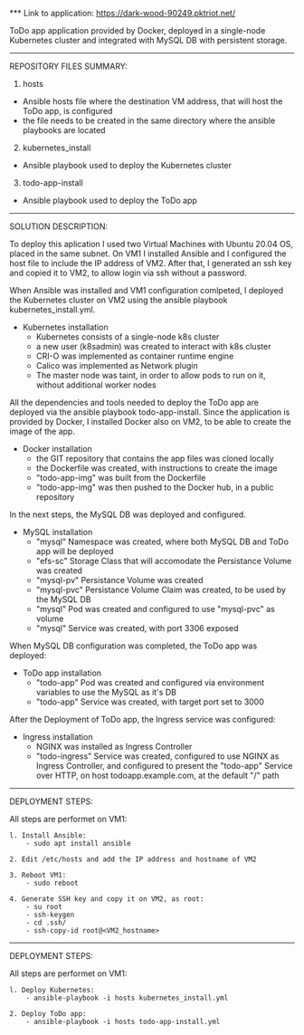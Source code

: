 
*** Link to application: https://dark-wood-90249.pktriot.net/

ToDo app application provided by Docker, deployed in a single-node Kubernetes cluster and integrated with MySQL DB with persistent storage.
_____________________________________________________________________________________________________________________________________________________________________________________________________________________________________________________________________

REPOSITORY FILES SUMMARY:
1. hosts
  - Ansible hosts file where the destination VM address, that will host the ToDo app, is configured
  - the file needs to be created in the same directory where the ansible playbooks are located
2. kubernetes_install
  - Ansible playbook used to deploy the Kubernetes cluster
3. todo-app-install
  - Ansible playbook used to deploy the ToDo app 
_____________________________________________________________________________________________________________________________________________________________________________________________________________________________________________________________________

SOLUTION DESCRIPTION:

To deploy this aplication I used two Virtual Machines with Ubuntu 20.04 OS, placed in the same subnet. On VM1 I installed Ansible and I configured the host file to include the IP address of VM2. After that, I generated an ssh key and copied it to VM2, to allow login via ssh without a password.

When Ansible was installed and VM1 configuration comlpeted, I deployed the Kubernetes cluster on VM2 using the ansible playbook kubernetes_install.yml.
- Kubernetes installation
   - Kubernetes consists of a single-node k8s cluster
   - a new user (k8sadmin) was created to interact with k8s cluster
   - CRI-O was implemented as container runtime engine
   - Calico was implemented as Network plugin
   - The master node was taint, in order to allow pods to run on it, without additional worker nodes

All the dependencies and tools needed to deploy the ToDo app are deployed via the ansible playbook todo-app-install. Since the application is provided by Docker, I installed Docker also on VM2, to be able to create the image of the app.
- Docker installation
    - the GIT repository that contains the app files was cloned locally
    - the Dockerfile was created, with instructions to create the image
    - "todo-app-img" was built from the Dockerfile
    - "todo-app-img" was then pushed to the Docker hub, in a public repository

In the next steps, the MySQL DB was deployed and configured.
- MySQL installation
    - "mysql" Namespace was created, where both MySQL DB and ToDo app will be deployed
    - "efs-sc" Storage Class that will accomodate the Persistance Volume was created
    - "mysql-pv" Persistance Volume was created
    - "mysql-pvc" Persistance Volume Claim was created, to be used by the MySQL DB
    - "mysql" Pod was created and configured to use "mysql-pvc" as volume
    - "mysql" Service was created, with port 3306 exposed

When MySQL DB configuration was completed, the ToDo app was deployed:
- ToDo app installation
    - "todo-app" Pod was created and configured via environment variables to use the MySQL as it's DB
    - "todo-app" Service was created, with target port set to 3000

After the Deployment of ToDo app, the Ingress service was configured:
- Ingress installation
    - NGINX was installed as Ingress Controller
    - "todo-ingress" Service was created, configured to use NGINX as Ingress Controller, and configured to present the "todo-app" Service over HTTP, on host todoapp.example.com, at the default "/" path
_____________________________________________________________________________________________________________________________________________________________________________________________________________________________________________________________________

DEPLOYMENT STEPS:

All steps are performet on VM1:

    l. Install Ansible:
        - sudo apt install ansible

    2. Edit /etc/hosts and add the IP address and hostname of VM2
    
    3. Reboot VM1:
        - sudo reboot
     
    4. Generate SSH key and copy it on VM2, as root:
        - su root
        - ssh-keygen
        - cd .ssh/
        - ssh-copy-id root@<VM2_hostname>
_____________________________________________________________________________________________________________________________________________________________________________________________________________________________________________________________________

DEPLOYMENT STEPS:

All steps are performet on VM1:

    l. Deploy Kubernetes:
        - ansible-playbook -i hosts kubernetes_install.yml

    2. Deploy ToDo app:
        - ansible-playbook -i hosts todo-app-install.yml
	

